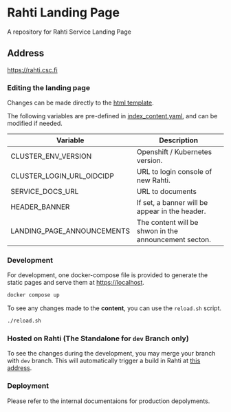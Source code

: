 # Rahti Landing Page
A repository for Rahti Service Landing Page

## Address
<a href="https://rahti.csc.fi/" target="_blank">https://rahti.csc.fi</a>

### Editing the landing page

Changes can be made directly to the [html template](/src/html/index.html.j2).

The following variables are pre-defined in [index_content.yaml](/src/html/index_content.yaml), and can be modified if needed.

| Variable                       | Description                                   |
|--------------------------------|-----------------------------------------------|
| CLUSTER_ENV_VERSION            | Openshift / Kubernetes version.               |
| CLUSTER_LOGIN_URL_OIDCIDP      | URL to login console of new Rahti.            |
| SERVICE_DOCS_URL               | URL to documents                              |
| HEADER_BANNER                  | If set, a banner will be appear in the header.|
| LANDING_PAGE_ANNOUNCEMENTS     | The content will be shwon in the announcement secton. |


### Development
For development, one docker-compose file is provided to generate the static pages and serve them at [https://localhost](https://localhost).

```bash
docker compose up
```

To see any changes made to the **content**, you can use the `reload.sh` script.

```bash
./reload.sh
```

### Hosted on Rahti (The Standalone for `dev` Branch only)

To see the changes during the development, you may merge your branch with `dev` branch. This will automatically trigger a build in Rahti at [this address](https://dev-rahti-landing.rahtiapp.fi). 


### Deployment

Please refer to the internal documentaions for production depolyments.
